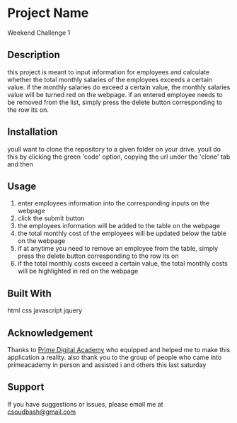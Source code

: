 # Project Name
Weekend Challenge 1

## Description
this project is meant to input information for employees and calculate whether the total monthly salaries of the employees exceeds a certain value. 
if the monthly salaries do exceed a certain value, the monthly salaries value will be turned red on the webpage. if an entered employee needs to be removed from the list, simply press the delete button corresponding to the row its on.

## Installation
youll want to clone the repository to a given folder on your drive. youll do this by clicking the green 'code' option, copying the url under the 'clone' tab and then

## Usage
1. enter employees information into the corresponding inputs on the webpage
2. click the submit button
3. the employees information will be added to the table on the webpage
4. the total monthly cost of the employees will be updated below the table on the webpage
5. if at anytime you need to remove an employee from the table, simply press the delete button corresponding to the row its on
6. if the total monthly costs exceed a certain value, the total monthly costs will be highlighted in red on the webpage

## Built With
html
css
javascript
jquery

## Acknowledgement
Thanks to [Prime Digital Academy](www.primeacademy.io) who equipped and helped me to make this application a reality.
also thank you to the group of people who came into primeacademy in person and assisted i and others this last saturday

## Support
If you have suggestions or issues, please email me at csoudbash@gmail.com